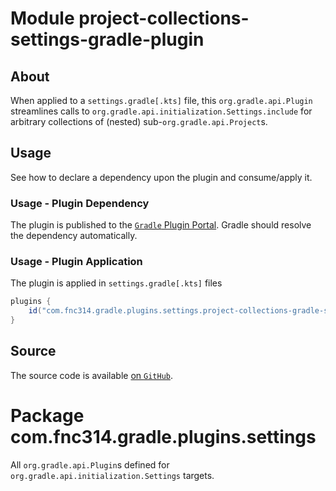 # Module project-collections-settings-gradle-plugin

## About

When applied to a `settings.gradle[.kts]` file, this `org.gradle.api.Plugin` streamlines calls to `org.gradle.api.initialization.Settings.include` for arbitrary collections of (nested) sub-`org.gradle.api.Project`s.

## Usage

See how to declare a dependency upon the plugin and consume/apply it.

### Usage - Plugin Dependency

The plugin is published to the [`Gradle` Plugin Portal](https://plugins.gradle.org/plugin/com.fnc314.gradle.plugins.settings.project-collections-gradle-settings-plugin).  Gradle should resolve the dependency automatically.

### Usage - Plugin Application

The plugin is applied in `settings.gradle[.kts]` files
```gradle
plugins {
    id("com.fnc314.gradle.plugins.settings.project-collections-gradle-settings-plugin") version("$latest_version")
}
```

## Source

The source code is available [on `GitHub`](https://github.com/fnc314/project-collections-gradle-settings-plugin).

# Package com.fnc314.gradle.plugins.settings

All `org.gradle.api.Plugin`s defined for `org.gradle.api.initialization.Settings` targets.
